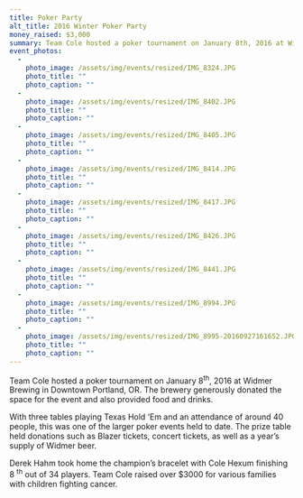 ```yaml
---
title: Poker Party
alt_title: 2016 Winter Poker Party
money_raised: $3,000
summary: Team Cole hosted a poker tournament on January 8th, 2016 at Widmer Brewing in Downtown Portland, OR. With around 40 people in attendance playing Texas Hold ‘Em, Team Cole was able to support families in the are going through trouble. Cole Hexum made a special appearance at the tournament and played with the attendees.
event_photos:
  - 
    photo_image: /assets/img/events/resized/IMG_8324.JPG
    photo_title: ""
    photo_caption: ""
  - 
    photo_image: /assets/img/events/resized/IMG_8402.JPG
    photo_title: ""
    photo_caption: ""
  - 
    photo_image: /assets/img/events/resized/IMG_8405.JPG
    photo_title: ""
    photo_caption: ""
  - 
    photo_image: /assets/img/events/resized/IMG_8414.JPG
    photo_title: ""
    photo_caption: ""
  - 
    photo_image: /assets/img/events/resized/IMG_8417.JPG
    photo_title: ""
    photo_caption: ""
  - 
    photo_image: /assets/img/events/resized/IMG_8426.JPG
    photo_title: ""
    photo_caption: ""
  - 
    photo_image: /assets/img/events/resized/IMG_8441.JPG
    photo_title: ""
    photo_caption: ""
  - 
    photo_image: /assets/img/events/resized/IMG_8994.JPG
    photo_title: ""
    photo_caption: ""
  - 
    photo_image: /assets/img/events/resized/IMG_8995-20160927161652.JPG
    photo_title: ""
    photo_caption: ""
---
```

<p class="MsoNormal">Team Cole hosted a poker tournament on January 8<sup>th</sup>,
2016 at Widmer Brewing in Downtown Portland, OR. The brewery generously donated
the space for the event and also provided food and drinks. </p><p class="MsoNormal">With three tables
playing Texas Hold ‘Em and an attendance of around 40 people, this was one of
the larger poker events held to date. The prize table held donations such as
Blazer tickets, concert tickets, as well as a year’s supply of Widmer beer. </p><p class="MsoNormal">Derek Hahm took home the champion’s bracelet with Cole Hexum finishing 8
	<sup>th</sup>
	out of 34 players. Team Cole raised over $3000 for various families with
children fighting cancer.</p><p class="MsoNormal"><o:p></o:p></p><p class="MsoNormal"><br></p>
<p class="MsoNormal"><o:p> </o:p>
</p>
<p class="MsoNormal"><o:p> </o:p>
</p>